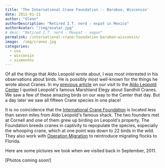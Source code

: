 ```yaml
---
title: 'The International Crane Foundation -- Baraboo, Wisconsin'
date: 2012-01-11
author: "Glenn"
authorDescription: "Retired I.T. nerd - expat in Mexico"
authorAvatar: "/img/avatar.jpg"
# desc: "Retired I.T. nerd - Mexpat - vegan"
permalink: /international-crane-foundation-baraboo-wisconsin/
image:  /img/cranes.jpg
categories:
  - usa
  - wisconsin
  - sixmonths
---
```

Of all the things that Aldo Leopold wrote about, I was most interested in his observations about birds. He is possibly most well-known for the things he wrote about Cranes. In my [previous article][1] on our visit to the <a href="https://aldoleopold.org" target="_blank">Aldo Leopold Center</a> I quoted Leopold's famous Marshland Elegy about Sandhill Cranes. We saw a few of these amazing birds on our way to the Center that day. But a day later we saw all fifteen Crane species in one place!

It is no coincidence that the <a href="https://savingcranes.org" target="_blank">International Crane Foundation</a> is located less than seven miles from Aldo Leopold's famous shack. The two founders met at Cornell and one of them grew up birding on Leopold's property. The Foundation breeds cranes in captivity to repopulate the species, especially the whooping crane, which at one point was down to 22 birds in the wild. They also work with <a href="https://operationmigration.org" target="_blank">Operation Migration</a> to reintroduce migrating flocks to Florida.

Here are some pictures we took when we visited back in September, 2011.

[Photos coming soon!]

&nbsp;

&nbsp;

 [1]: https://vagabondians.com/776/leopold-center-baraboo-wisconsin/